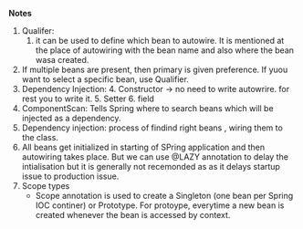**Notes**

1. Qualifer: 
   1. it can be used to define which bean to autowire. It is mentioned at the place of autowiring with the bean name
   and also where the bean wasa created.
2. If multiple beans are present, then primary is given preference. If yuou want to select a specific bean, use Qualifier.
3. Dependency Injection:
   4. Constructor -> no need to write autowrire. for rest you to write it.
   5. Setter
   6. field 
4. ComponentScan: Tells Spring where to search beans which will be injected as a dependency.
5. Dependency injection: process of findind right beans , wiring them to the class.
6. All beans get initialized in starting of SPring application and then autowiring takes place.
   But we can use @LAZY annotation to delay the intialisation but it is generally not recemonded as
   as it delays startup issue to production issue.
7. Scope types
   - Scope annotation is used to create a Singleton (one bean per Spring IOC continer) or Prototype.
     For protoype, everytime a new bean is created whenever the bean is accessed by context.
